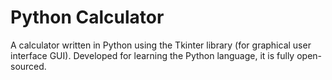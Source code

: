 # Python Calculator

A calculator written in Python using the Tkinter library (for graphical user interface GUI).
Developed for learning the Python language, it is fully open-sourced.

